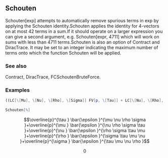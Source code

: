 ##  Schouten 

Schouten[exp] attempts to automatically remove spurious terms in exp by applying the Schouten identity.Schouten applies the identity for 4-vectors on at most $42$ terms in a sum.If it should operate on a larger expression you can give a second argument, e.g. Schouten[expr, 4711] which will work on sums with less than $4711$ terms.Schouten is also an option of Contract and DiracTrace. It may be set to an integer indicating the maximum number of terms onto which the function Schouten will be applied.

###  See also 

Contract, DiracTrace, FCSchoutenBruteForce.

###  Examples 

```mathematica
((LC[\[Mu], \[Nu], \[Rho], \[Sigma]] FV[p, \[Tau]] + LC[\[Nu], \[Rho], \[Sigma], \[Tau]] FV[p, \[Mu]] + LC[\[Rho], \[Sigma], \[Tau], \[Mu]] FV[p, \[Nu]] + LC[\[Sigma], \[Tau], \[Mu], \[Nu]] FV[p, \[Rho]] + LC[\[Tau], \[Mu], \[Nu], \[Rho]] FV[p, \[Sigma]])) 
 
Schouten[%]
```

$$\overline{p}^{\tau } \bar{\epsilon }^{\mu \nu \rho \sigma }+\overline{p}^{\mu } \bar{\epsilon }^{\nu \rho \sigma \tau }+\overline{p}^{\nu } \bar{\epsilon }^{\rho \sigma \tau \mu }+\overline{p}^{\rho } \bar{\epsilon }^{\sigma \tau \mu \nu }+\overline{p}^{\sigma } \bar{\epsilon }^{\tau \mu \nu \rho }$$

$$0$$